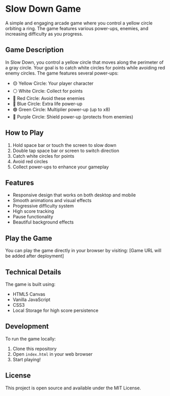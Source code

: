 # Slow Down Game

A simple and engaging arcade game where you control a yellow circle orbiting a ring. The game features various power-ups, enemies, and increasing difficulty as you progress.

## Game Description

In Slow Down, you control a yellow circle that moves along the perimeter of a gray circle. Your goal is to catch white circles for points while avoiding red enemy circles. The game features several power-ups:

- 🟡 Yellow Circle: Your player character
- ⚪ White Circle: Collect for points
- 🔴 Red Circle: Avoid these enemies
- 🔵 Blue Circle: Extra life power-up
- 🟢 Green Circle: Multiplier power-up (up to x8)
- 💜 Purple Circle: Shield power-up (protects from enemies)

## How to Play

1. Hold space bar or touch the screen to slow down
2. Double tap space bar or screen to switch direction
3. Catch white circles for points
4. Avoid red circles
5. Collect power-ups to enhance your gameplay

## Features

- Responsive design that works on both desktop and mobile
- Smooth animations and visual effects
- Progressive difficulty system
- High score tracking
- Pause functionality
- Beautiful background effects

## Play the Game

You can play the game directly in your browser by visiting: [Game URL will be added after deployment]

## Technical Details

The game is built using:
- HTML5 Canvas
- Vanilla JavaScript
- CSS3
- Local Storage for high score persistence

## Development

To run the game locally:
1. Clone this repository
2. Open `index.html` in your web browser
3. Start playing!

## License

This project is open source and available under the MIT License. 